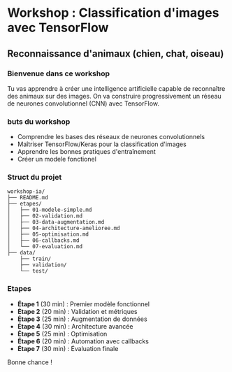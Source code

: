 # Workshop : Classification d'images avec TensorFlow
## Reconnaissance d'animaux (chien, chat, oiseau)

### Bienvenue dans ce workshop

Tu vas apprendre à créer une intelligence artificielle capable de reconnaître des animaux sur des images. On va construire progressivement un réseau de neurones convolutionnel (CNN) avec TensorFlow.

### buts du workshop
- Comprendre les bases des réseaux de neurones convolutionnels
- Maîtriser TensorFlow/Keras pour la classification d'images
- Apprendre les bonnes pratiques d'entraînement
- Créer un modele fonctionel

### Struct du projet
```
workshop-ia/
├── README.md
├── etapes/
│   ├── 01-modele-simple.md
│   ├── 02-validation.md
│   ├── 03-data-augmentation.md
│   ├── 04-architecture-amelioree.md
│   ├── 05-optimisation.md
│   ├── 06-callbacks.md
│   └── 07-evaluation.md
├── data/
    ├── train/
    ├── validation/
    └── test/

```

### Etapes
- **Étape 1** (30 min) : Premier modèle fonctionnel
- **Étape 2** (20 min) : Validation et métriques
- **Étape 3** (25 min) : Augmentation de données
- **Étape 4** (30 min) : Architecture avancée
- **Étape 5** (25 min) : Optimisation
- **Étape 6** (20 min) : Automation avec callbacks
- **Étape 7** (30 min) : Évaluation finale

Bonne chance !
